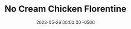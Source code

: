 ---
layout: post
title:  "No Cream Chicken Florentine"
date:   2023-05-26 00:00:00 -0500
categories:
- Recipes
- Chicken
permalink: /recipes/chicken-florentine
image: /assets/Food/Chicken/Florentine/florentine-cover.jpg
ing: florentine-ing
facts: florentine-facts
Prep: 30
Rest: 
Cook: 30
Source1: https://healthyfitnessmeals.com/chicken-florentine/#recipe
Source2: 
whisk: https://s.samsungfood.com/sM1Hh
tags: 
- spinach
- onion
- broth
- cottage
- cheese
- breast
- bouillon
Description: My favorite thing about this Chicken Florentine is that it tastes just as good as all the others I've had, but without the addition of all the heavy cream that would normally turn this into a fat bomb. Packed with chicken and spinach, and made creamy with a secret ingredient, this recipe is amazing, and goes great with a side of brown rice or roasted vegetables
Instructions:
- Cook the frozen spinach, onion, and spices (salt, pepper, garlic, italian seasoning, onion powder, and paprika) in a large pan on medium heat until fully cooked. Set aside on a plate<br><br>

- Meanwhile, in a medium pot, add the chicken broth. YOu can also use 3/4 tsp bouillon powder and 3/4 cup (180 g) of water in place of the broth.  Cover and let simmer on medium until liquid is reduced by half, about 5 minutes<br><br>

- To a small bowl whisk milk and cornstarch and mix until there are no more clumps. Pour in the pot<br><br>

- Add the cottage cheese into the sauce pot and combine. Cover and simmer the sauce while you prepare the chicken<br><br>

- Meanwhile, dice the chicken into small cubes. Over medium heat in the pan, cook the chicken and spices (oil, salt, italian seasoning, onion and garlic powder, pepper, and basil)<br><br>

- When chicken is almost done, add the plate of spinach and pot of sauce to the pan and combine. Cook on medium heat until liquid has reduced and chicken is done. You want the sauce to be creamy, but not too liquidy where it’s runny. Serve
---